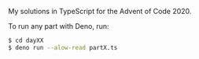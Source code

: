 My solutions in TypeScript for the Advent of Code 2020.

To run any part with Deno, run:

```sh
$ cd dayXX
$ deno run --alow-read partX.ts
```
